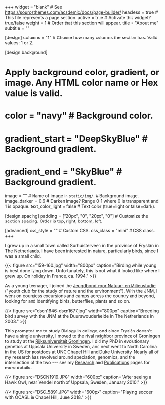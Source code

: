 +++
widget = "blank"  # See https://sourcethemes.com/academic/docs/page-builder/
headless = true  # This file represents a page section.
active = true # Activate this widget? true/false
weight = 1  # Order that this section will appear.
title = "About me"
subtitle = ""

[design]
  columns = "1" # Choose how many columns the section has. Valid values: 1 or 2.

[design.background]
  # Apply background color, gradient, or image. Any HTML color name or Hex value is valid.
  # color = "navy" # Background color.
  # gradient_start = "DeepSkyBlue" # Background gradient.
  # gradient_end = "SkyBlue" # Background gradient.
  image = ""  # Name of image in `static/img/`. # Background image.
  image_darken = 0.6  # Darken image? Range 0-1 where 0 is transparent and 1 is opaque.
  text_color_light = false # Text color (true=light or false=dark).

[design.spacing]
  padding = ["20px", "0", "20px", "0"] # Customize the section spacing. Order is top, right, bottom, left.

[advanced]
 css_style = "" # Custom CSS. 
 css_class = "mini" # CSS class.
+++

I grew up in a small town called Surhuisterveen in the province of Fryslân in The Netherlands. I have been interested in nature, particularly birds, since I was a small child.

{{< figure src="159-160.jpg" width="800px" caption="Birding while young is best done lying down. Unfortunately, this is not what it looked like where I grew up. On holiday in France, ca. 1994." >}}

As a young teenager, I joined the [Jeugdbond voor Natuur- en Milieustudie](https://www.jnm.nl/) ("youth club for the study of nature and the environment"). With the JNM, I went on countless excursions and camps across the country and beyond, looking for and identifying birds, butterflies, plants and so on.

{{< figure src="dscn1646-dscn1677.jpg" width="800px" caption="Breeding bird survey with the JNM at the Duurswouderheide in The Netherlands in 2003." >}}

This prompted me to study Biology in college, and since Fryslân doesn't have a single university, I moved to the rival neighbor province of Groningen to study at the [Rijksuniversiteit Groningen](https://www.rug.nl/?lang=en). I did my PhD in evolutionary genetics at Uppsala University in Sweden, and next went to North Carolina in the US for postdocs at UNC Chapel Hill and Duke University. Nearly all of my research has revolved around speciation, genomics, and the intersection of the two --- see my [Research](/research/) and [Publications](/publication/) pages for more details.

{{< figure src="DSCN1919.JPG" width="600px" caption="After seeing a Hawk Owl, near Vendel north of Uppsala, Sweden, January 2010." >}}

{{< figure src="DSC_5891.JPG" width="600px" caption="Playing soccer with OCASL in Chapel Hill, June 2018." >}}
